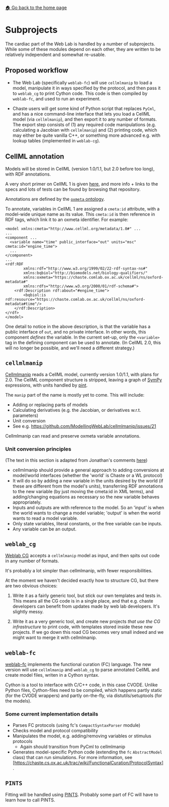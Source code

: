 [🏠 Go back to the home page](./README.md)

# Subprojects

The cardiac part of the Web Lab is handled by a number of subprojects.
While some of these modules depend on each other, they are written to be relatively independent and somewhat re-usable.

## Proposed workflow

- The Web Lab (specifically `weblab-fc`) will use `cellmlmanip` to load a model, manipulate it in ways specified by the protocol, and then pass it to `weblab_cg` to print Cython code. This code is then compiled by `weblab-fc`, and used to run an experiment.

- Chaste users will get some kind of Python script that replaces `PyCml`, and has a nice command-line interface that lets you load a CellML model (via `cellmlmanip`), and then export it to any number of formats. The export step consists of (1) any required code manipulations (e.g. calculating a Jacobian with `cellmlmanip`) and (2) printing code, which may either be quite vanilla C++, or something more advanced e.g. with lookup tables (implemented in `weblab-cg`).

## CellML annotation

Models will be stored in CellML (version 1.0/1.1, but 2.0 before too long), with RDF annotations.

A very short primer on CellML 1 is given [here](https://github.com/MichaelClerx/cellml-validation/tree/master/cellml_1_0), and more info + links to the specs and lots of tests can be found by browsing that repository.

Annotations are defined by the [`oxmeta` ontology](https://github.com/Chaste/Chaste/blob/release/python/pycml/oxford-metadata.ttl).

To annotate, variables in CellML 1 are assigned a `cmeta:id` attribute, with a model-wide unique name as its value.
This `cmeta:id` is then reference in RDF tags, which link it to an oxmeta identifier.
For example:

    <model xmlns:cmeta="http://www.cellml.org/metadata/1.0#" ...
    ...
    <component ...
      <variable name="time" public_interface="out" units="msc" cmeta:id="engine_time">
      ...
    </component>
    ...
    <rdf:RDF
            xmlns:rdf="http://www.w3.org/1999/02/22-rdf-syntax-ns#"
            xmlns:bqbiol="http://biomodels.net/biology-qualifiers/"
            xmlns:oxmeta="https://chaste.comlab.ox.ac.uk/cellml/ns/oxford-metadata#"
            xmlns:rdfs="http://www.w3.org/2000/01/rdf-schema#">
        <rdf:Description rdf:about="#engine_time">
            <bqbiol:is rdf:resource="https://chaste.comlab.ox.ac.uk/cellml/ns/oxford-metadata#time"/>
        </rdf:Description>
    </rdf>
    </model>

One detail to notice in the above description, is that the variable has a public interface of `out`, and no private interface.
In other words, this component _defines_ the variable.
In the current set-up, only the `<variable>` tag in the defining component can be used to annotate.
(In CellML 2.0, this will no longer be possible, and we'll need a different strategy.)

## `cellmlmanip`

[Cellmlmanip](https://github.com/ModellingWebLab/cellmlmanip) reads a CellML model, currently version 1.0/1.1, with plans for 2.0.
The CellML component structure is stripped, leaving a graph of [SymPy](https://www.sympy.org/en/docs.html) expressions, with units handled by [pint](https://pint.readthedocs.io).

The `manip` part of the name is mostly yet to come.
This will include:

- Adding or replacing parts of models
- Calculating derivatives (e.g. the Jacobian, or derivatives w.r.t. parameters)
- Unit conversion
- See e.g. https://github.com/ModellingWebLab/cellmlmanip/issues/21

Cellmlmanip can read and preserve oxmeta variable annotations.

### Unit conversion principles

(The text in this section is adapted from Jonathan's comments [here](https://github.com/ModellingWebLab/cellmlmanip/issues/77))

- cellmlmanip should provide a general approach to adding conversions at model/world interfaces (whether the 'world' is Chaste or a WL protocol)
- It will do so by adding a new variable in the units desired by the world (if these are different from the model's units), transferring RDF annotations to the new variable (by just moving the cmeta:id in XML terms), and adding/changing equations as necessary so the new variable behaves appropriately.
- Inputs and outputs are with reference to the model. So an 'input' is when the world wants to change a model variable; 'output' is when the world wants to read a model variable.
- Only state variables, literal constants, or the free variable can be inputs.
- Any variable can be an output.


## `weblab_cg`

[Weblab CG](https://github.com/ModellingWebLab/weblab-cg) accepts a `cellmlmanip` model as input, and then spits out code in any number of formats.

It's probably a lot simpler than cellmlmanip, with fewer responsibilities.

At the moment we haven't decided exactly how to structure CG, but there are two obvious choices:

1. Write it as a fairly generic tool, but stick our own templates and tests in. This means all the CG code is in a single place, and that e.g. chaste developers can benefit from updates made by web lab developers. It's slightly messy.

2. Write it as a very generic tool, and create new projects *that use the CG infrastructure* to print code, with templates stored inside these new projects. If we go down this road CG becomes very small indeed and we might want to merge it with cellmlmanip.

## `weblab-fc`

[weblab-fc](https://github.com/ModellingWebLab/weblab-fc) implements the functional curation (FC) language.
The new version will use `cellmlmanip` and `weblab_cg` to parse annotated CellML and create model files, writen in a Cython syntax.

Cython is a tool to interface with C/C++ code, in this case CVODE.
Unlike Python files, Cython-files need to be compiled, which happens partly static (for the CVODE wrappers) and partly on-the-fly, via distutils/setuptools (for the models).

### Some current implementation details

- Parses FC protocols (using fc's `CompactSyntaxParser` module)
- Checks model and protocol compatibility
- Manipulates the model, e.g. adding/removing variables or stimulus protocols
  - Again should transition from PyCml to cellmlmanip
- Generates model-specific Python code (extending the `fc` `AbstractModel` class) that can run simulations.
For more information, see [https://chaste.cs.ox.ac.uk/trac/wiki/FunctionalCuration/ProtocolSyntax].

## `PINTS`

Fitting will be handled using [PINTS](https://github.com/pints-team/pints).
Probably some part of FC will have to learn how to call PINTS.
